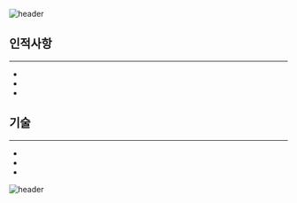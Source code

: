 ![header](https://capsule-render.vercel.app/api?type=waving&color=A3DCBE&height=200&section=header&text=tgkim's%20Hub&fontSize=60)

## 인적사항
---
 * 
 * 
 *

## 기술
---
 *
 *
 *

![header](https://capsule-render.vercel.app/api?type=waving&color=A3DCBE&height=120&section=footer)
